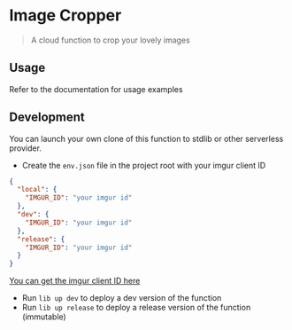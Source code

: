 # Image Cropper

> A cloud function to crop your lovely images

## Usage

Refer to the documentation for usage examples

## Development

You can launch your own clone of this function to stdlib or other serverless provider.

- Create the `env.json` file in the project root with your imgur client ID

```json
{
  "local": {
    "IMGUR_ID": "your imgur id"
  },
  "dev": {
    "IMGUR_ID": "your imgur id"
  },
  "release": {
    "IMGUR_ID": "your imgur id"
  }
}
```

[You can get the imgur client ID here](https://api.imgur.com/oauth2/addclient)

- Run `lib up dev` to deploy a dev version of the function
- Run `lib up release` to deploy a release version of the function (immutable)
